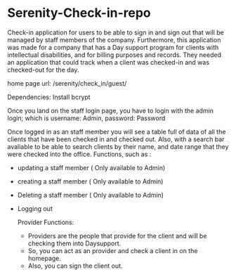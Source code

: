 # Serenity-Check-in-repo
Check-in application for users to be able to sign in and sign out that will be managed by staff members of the company. 
Furthermore, this application was made for a company that has a Day support program for clients with intellectual disabilities, and for billing purposes and records. They needed an application that could track when a client was checked-in and was checked-out for the day.

home page url: /serenity/check_in/guest/

Dependencies: Install bcrypt

Once you land on the staff login page, you have to login with the admin login; which is username: Admin, password: Password

Once logged in as an staff member you will see a table full of data of all the clients that have been checked in and checked out.
Also, with a search bar avaliable to be able to search clients by their name, and date range that they were checked into the office.
Functions, such as :
- updating a staff member ( Only available to Admin)
- creating a staff member ( Only available to Admin)
- Deleting a staff member ( Only available to Admin)
- Logging out

  Provider Functions:
  - Providers are the people that provide for the client and will be checking them into Daysupport.
  - So, you can act as an provider and check a client in on the homepage.
  - Also, you can sign the client out.

